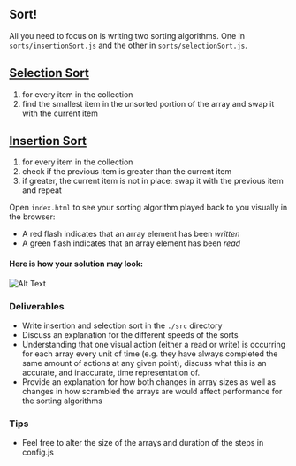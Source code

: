 ## Sort!

All you need to focus on is writing two sorting algorithms. One in ```sorts/insertionSort.js``` and the other in ```sorts/selectionSort.js```.

## [Selection Sort](https://en.wikipedia.org/wiki/Selection_sort)
  1. for every item in the collection
  2. find the smallest item in the unsorted portion of the array and swap it with the current item

## [Insertion Sort](https://en.wikipedia.org/wiki/Insertion_sort)
  1. for every item in the collection
  2. check if the previous item is greater than the current item
  3. if greater, the current item is not in place: swap it with the previous item and repeat

Open ```index.html``` to see your sorting algorithm played back to you visually in the browser:
  - A red flash indicates that an array element has been *written*
  - A green flash indicates that an array element has been *read*

#### Here is how your solution may look:
![Alt Text](./assets/example-solution.gif)


### Deliverables
  - Write insertion and selection sort in the ```./src``` directory
  - Discuss an explanation for the different speeds of the sorts
  - Understanding that one visual action (either a read or write) is occurring for each array every unit of time (e.g. they have always completed the same amount of actions at any given point), discuss what this is an accurate, and inaccurate, time representation of.
  - Provide an explanation for how both changes in array sizes as well as changes in how scrambled the arrays are would affect performance for the sorting algorithms


### Tips
  - Feel free to alter the size of the arrays and duration of the steps in config.js
